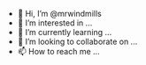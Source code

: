 - 👋 Hi, I’m @mrwindmills
- 👀 I’m interested in ...
- 🌱 I’m currently learning ...
- 💞️ I’m looking to collaborate on ...
- 📫 How to reach me ...

<!---
mrwindmills/mrwindmills is a ✨ special ✨ repository because its `README.md` (this file) appears on your GitHub profile.
You can click the Preview link to take a look at your changes.
--->
